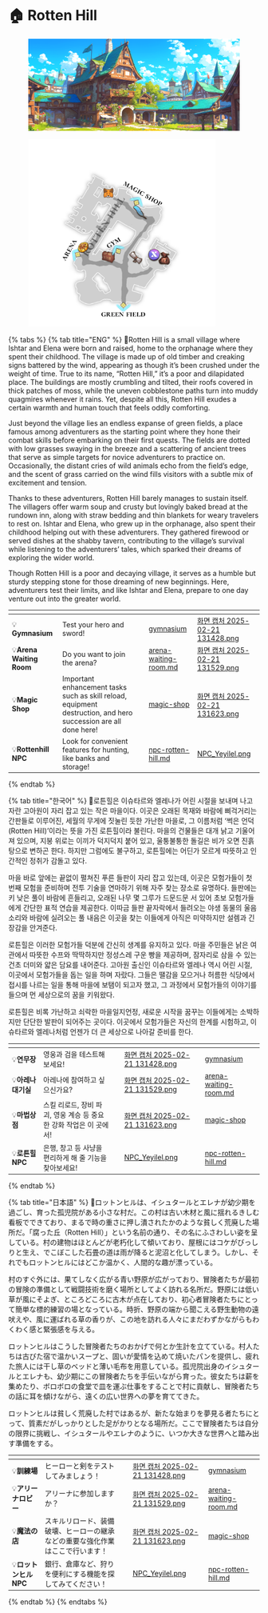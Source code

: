 # 🏠 Rotten Hill

<figure><img src="../../.gitbook/assets/Lobby_B.png" alt=""><figcaption></figcaption></figure>

<figure><img src="../../.gitbook/assets/Map_L1.png" alt="" width="375"><figcaption></figcaption></figure>

{% tabs %}
{% tab title="ENG" %}
📒Rotten Hill is a small village where Ishtar and Elena were born and raised, home to the orphanage where they spent their childhood. The village is made up of old timber and creaking signs battered by the wind, appearing as though it’s been crushed under the weight of time. True to its name, “Rotten Hill,” it’s a poor and dilapidated place. The buildings are mostly crumbling and tilted, their roofs covered in thick patches of moss, while the uneven cobblestone paths turn into muddy quagmires whenever it rains. Yet, despite all this, Rotten Hill exudes a certain warmth and human touch that feels oddly comforting.



Just beyond the village lies an endless expanse of green fields, a place famous among adventurers as the starting point where they hone their combat skills before embarking on their first quests. The fields are dotted with low grasses swaying in the breeze and a scattering of ancient trees that serve as simple targets for novice adventurers to practice on. Occasionally, the distant cries of wild animals echo from the field’s edge, and the scent of grass carried on the wind fills visitors with a subtle mix of excitement and tension.



Thanks to these adventurers, Rotten Hill barely manages to sustain itself. The villagers offer warm soup and crusty but lovingly baked bread at the rundown inn, along with straw bedding and thin blankets for weary travelers to rest on. Ishtar and Elena, who grew up in the orphanage, also spent their childhood helping out with these adventurers. They gathered firewood or served dishes at the shabby tavern, contributing to the village’s survival while listening to the adventurers’ tales, which sparked their dreams of exploring the wider world.



Though Rotten Hill is a poor and decaying village, it serves as a humble but sturdy stepping stone for those dreaming of new beginnings. Here, adventurers test their limits, and like Ishtar and Elena, prepare to one day venture out into the greater world.

<table data-view="cards"><thead><tr><th></th><th></th><th></th><th data-hidden data-card-target data-type="content-ref"></th><th data-hidden data-card-cover data-type="files"></th></tr></thead><tbody><tr><td>💡<strong>Gymnasium</strong></td><td>Test your hero and sword!</td><td></td><td><a href="gymnasium/">gymnasium</a></td><td><a href="../../.gitbook/assets/화면 캡처 2025-02-21 131428.png">화면 캡처 2025-02-21 131428.png</a></td></tr><tr><td>💡<strong>Arena Waiting Room</strong></td><td>Do you want to join the arena?</td><td></td><td><a href="arena-waiting-room.md">arena-waiting-room.md</a></td><td><a href="../../.gitbook/assets/화면 캡처 2025-02-21 131529.png">화면 캡처 2025-02-21 131529.png</a></td></tr><tr><td>💡<strong>Magic Shop</strong></td><td>Important enhancement tasks such as skill reload, equipment destruction, and hero succession are all done here!</td><td></td><td><a href="magic-shop/">magic-shop</a></td><td><a href="../../.gitbook/assets/화면 캡처 2025-02-21 131623.png">화면 캡처 2025-02-21 131623.png</a></td></tr><tr><td>💡<strong>Rottenhill NPC</strong></td><td>Look for convenient features for hunting, like banks and storage!</td><td></td><td><a href="npc-rotten-hill.md">npc-rotten-hill.md</a></td><td><a href="../../.gitbook/assets/NPC_Yeyilel.png">NPC_Yeyilel.png</a></td></tr></tbody></table>
{% endtab %}

{% tab title="한국어" %}
📒로튼힐은 이슈타르와 엘레나가 어린 시절을 보내며 나고 자란 고아원이 자리 잡고 있는 작은 마을이다. 이곳은 오래된 목재와 바람에 삐걱거리는 간판들로 이루어진, 세월의 무게에 짓눌린 듯한 가난한 마을로, 그 이름처럼 ‘썩은 언덕(Rotten Hill)’이라는 뜻을 가진 로튼힐이라 불린다. 마을의 건물들은 대개 낡고 기울어져 있으며, 지붕 위로는 이끼가 덕지덕지 붙어 있고, 울퉁불퉁한 돌길은 비가 오면 진흙탕으로 변하곤 한다. 하지만 그럼에도 불구하고, 로튼힐에는 어딘가 모르게 따뜻하고 인간적인 정취가 감돌고 있다.



마을 바로 앞에는 끝없이 펼쳐진 푸른 들판이 자리 잡고 있는데, 이곳은 모험가들이 첫 번째 모험을 준비하며 전투 기술을 연마하기 위해 자주 찾는 장소로 유명하다. 들판에는 키 낮은 풀이 바람에 흔들리고, 오래된 나무 몇 그루가 드문드문 서 있어 초보 모험가들에게 간단한 표적 연습을 제공한다. 이따금 들판 끝자락에서 들려오는 야생 동물의 울음소리와 바람에 실려오는 풀 내음은 이곳을 찾는 이들에게 아직은 미약하지만 설렘과 긴장감을 안겨준다.



로튼힐은 이러한 모험가들 덕분에 간신히 생계를 유지하고 있다. 마을 주민들은 낡은 여관에서 따뜻한 수프와 딱딱하지만 정성스레 구운 빵을 제공하며, 잠자리로 삼을 수 있는 건초 더미와 얇은 담요를 내어준다. 고아원 출신인 이슈타르와 엘레나 역시 어린 시절, 이곳에서 모험가들을 돕는 일을 하며 자랐다. 그들은 땔감을 모으거나 허름한 식당에서 접시를 나르는 일을 통해 마을에 보탬이 되고자 했고, 그 과정에서 모험가들의 이야기를 들으며 먼 세상으로의 꿈을 키워왔다.



로튼힐은 비록 가난하고 쇠락한 마을일지언정, 새로운 시작을 꿈꾸는 이들에게는 소박하지만 단단한 발판이 되어주는 곳이다. 이곳에서 모험가들은 자신의 한계를 시험하고, 이슈타르와 엘레나처럼 언젠가 더 큰 세상으로 나아갈 준비를 한다.

<table data-view="cards"><thead><tr><th></th><th></th><th></th><th data-hidden data-card-cover data-type="files"></th><th data-hidden data-card-target data-type="content-ref"></th></tr></thead><tbody><tr><td>💡<strong>연무장</strong></td><td>영웅과 검을 테스트해보세요!</td><td></td><td><a href="../../.gitbook/assets/화면 캡처 2025-02-21 131428.png">화면 캡처 2025-02-21 131428.png</a></td><td><a href="gymnasium/">gymnasium</a></td></tr><tr><td>💡<strong>아레나 대기실</strong></td><td>아레나에 참여하고 싶으신가요?</td><td></td><td><a href="../../.gitbook/assets/화면 캡처 2025-02-21 131529.png">화면 캡처 2025-02-21 131529.png</a></td><td><a href="arena-waiting-room.md">arena-waiting-room.md</a></td></tr><tr><td>💡<strong>마법상점</strong></td><td>스킬 리로드, 장비 파괴, 영웅 계승 등 중요한 강화 작업은 이 곳에서!</td><td></td><td><a href="../../.gitbook/assets/화면 캡처 2025-02-21 131623.png">화면 캡처 2025-02-21 131623.png</a></td><td><a href="magic-shop/">magic-shop</a></td></tr><tr><td>💡<strong>로튼힐 NPC</strong></td><td>은행, 창고 등 사냥을 편리하게 해 줄 기능을 찾아보세요!</td><td></td><td><a href="../../.gitbook/assets/NPC_Yeyilel.png">NPC_Yeyilel.png</a></td><td><a href="npc-rotten-hill.md">npc-rotten-hill.md</a></td></tr></tbody></table>
{% endtab %}

{% tab title="日本語" %}
📒ロットンヒルは、イシュタールとエレナが幼少期を過ごし、育った孤児院がある小さな村だ。この村は古い木材と風に揺れるきしむ看板でできており、まるで時の重さに押し潰されたかのような貧しく荒廃した場所だ。「腐った丘（Rotten Hill）」という名前の通り、その名にふさわしい姿を呈している。村の建物はほとんどが老朽化して傾いており、屋根にはコケがびっしりと生え、でこぼこした石畳の道は雨が降ると泥沼と化してしまう。しかし、それでもロットンヒルにはどこか温かく、人間的な趣が漂っている。



村のすぐ外には、果てしなく広がる青い野原が広がっており、冒険者たちが最初の冒険の準備として戦闘技術を磨く場所としてよく訪れる名所だ。野原には低い草が風にそよぎ、ところどころに古木が点在しており、初心者冒険者たちにとって簡単な標的練習の場となっている。時折、野原の端から聞こえる野生動物の遠吠えや、風に運ばれる草の香りが、この地を訪れる人々にまだわずかながらもわくわく感と緊張感を与える。



ロットンヒルはこうした冒険者たちのおかげで何とか生計を立てている。村人たちは古びた宿で温かいスープと、固いが愛情を込めて焼いたパンを提供し、疲れた旅人には干し草のベッドと薄い毛布を用意している。孤児院出身のイシュタールとエレナも、幼少期にこの冒険者たちを手伝いながら育った。彼女たちは薪を集めたり、ボロボロの食堂で皿を運ぶ仕事をすることで村に貢献し、冒険者たちの話に耳を傾けながら、遠くの広い世界への夢を育ててきた。



ロットンヒルは貧しく荒廃した村ではあるが、新たな始まりを夢見る者たちにとって、質素だがしっかりとした足がかりとなる場所だ。ここで冒険者たちは自分の限界に挑戦し、イシュタールやエレナのように、いつか大きな世界へと踏み出す準備をする。

<table data-view="cards"><thead><tr><th></th><th></th><th></th><th data-hidden data-card-cover data-type="files"></th><th data-hidden data-card-target data-type="content-ref"></th></tr></thead><tbody><tr><td>💡<strong>訓練場</strong></td><td>ヒーローと剣をテストしてみましょう！</td><td></td><td><a href="../../.gitbook/assets/화면 캡처 2025-02-21 131428.png">화면 캡처 2025-02-21 131428.png</a></td><td><a href="gymnasium/">gymnasium</a></td></tr><tr><td>💡<strong>アリーナロビー</strong></td><td>アリーナに参加しますか？</td><td></td><td><a href="../../.gitbook/assets/화면 캡처 2025-02-21 131529.png">화면 캡처 2025-02-21 131529.png</a></td><td><a href="arena-waiting-room.md">arena-waiting-room.md</a></td></tr><tr><td>💡<strong>魔法の店</strong></td><td>スキルリロード、装備破壊、ヒーローの継承などの重要な強化作業はここで行います！</td><td></td><td><a href="../../.gitbook/assets/화면 캡처 2025-02-21 131623.png">화면 캡처 2025-02-21 131623.png</a></td><td><a href="magic-shop/">magic-shop</a></td></tr><tr><td>💡<strong>ロットンヒルNPC</strong></td><td>銀行、倉庫など、狩りを便利にする機能を探してみてください！</td><td></td><td><a href="../../.gitbook/assets/NPC_Yeyilel.png">NPC_Yeyilel.png</a></td><td><a href="npc-rotten-hill.md">npc-rotten-hill.md</a></td></tr></tbody></table>
{% endtab %}
{% endtabs %}

